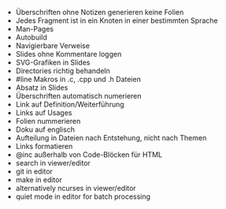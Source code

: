* Überschriften ohne Notizen generieren keine Folien
* Jedes Fragment ist in ein Knoten in einer bestimmten Sprache
* Man-Pages
* Autobuild
* Navigierbare Verweise
* Slides ohne Kommentare loggen
* SVG-Grafiken in Slides
* Directories richtig behandeln
* #line Makros in .c, .cpp und .h Dateien
* Absatz in Slides
* Überschriften automatisch numerieren
* Link auf Definition/Weiterführung
* Links auf Usages
* Folien nummerieren
* Doku auf englisch
* Aufteilung in Dateien nach Entstehung, nicht nach Themen
* Links formatieren
* @inc außerhalb von Code-Blöcken für HTML
* search in viewer/editor
* git in editor
* make in editor
* alternatively ncurses in viewer/editor
* quiet mode in editor for batch processing
